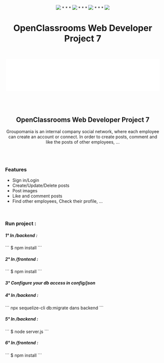<p align="center">
<img src="https://img.shields.io/badge/react-%23ED8B09.svg?&&color=blue&style=for-the-badge&logo=react&logoColor=white"/> * * *  <img src="https://img.shields.io/badge/nodejs%20-%236DB33F.svg?&style=for-the-badge&logo=express&logoColor=white"/>  * * *  <img src="https://img.shields.io/badge/npm%20-%230db7ed.svg?&color=red&style=for-the-badge&logo=npm&logoColor=white"/> * * *  <img src="https://img.shields.io/badge/MYSQL%20-%236DB33F.svg?&color=orange&style=for-the-badge&logo=mysql&logoColor=white"/>
</p>
<h1 align="center">
 OpenClassrooms Web Developer Project 7
</h1>
<br>
<p align="center">
 <img src="./frontend/src/assets/icon-left-font-monochrome-white.png" width="500"">
</p>

<br><br>

<h2 align="center">
 OpenClassrooms Web Developer Project 7
</h2>

<p align="center">
Groupomania is an internal company social network, where each employee can create an account or connect. 
In order to create posts, comment and like the posts of other employees, ...
</p>

<br><br>

<h3>
 Features
</h3>

<ul>
<li>Sign in/Login</li>
<li>Create/Update/Delete posts</li>
<li>Post images</li>
<li>Like and comment posts</li>
<li>Find other employees, Check their profile, ...</li>
</ul>

<br>
<h3>
Run project :
</h3>

<h5>1° In /backend : </h5>
``` $ npm install  ```
<h5>2° In /frontend : </h5>
``` $ npm install  ```
<h5>3° Configure your db access in config/json</h5>
<h5>4° In /backend : </h5>
``` npx sequelize-cli db:migrate dans backend ```
<h5>5° In /backend : </h5>
``` $ node server.js  ```
<h5>6° In /frontend : </h5>
``` $ npm install  ```
<br>